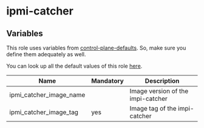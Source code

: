# ipmi-catcher


## Variables

This role uses variables from [control-plane-defaults](/control-plane). So, make sure you define them adequately as well.

You can look up all the default values of this role [here](defaults/main/main.yaml).

| Name                            | Mandatory | Description                         |
| ------------------------------- | --------- | ----------------------------------- |
| ipmi_catcher_image_name         |           | Image version of the impi-catcher   |
| ipmi_catcher_image_tag          | yes       | Image tag of the impi-catcher       |

